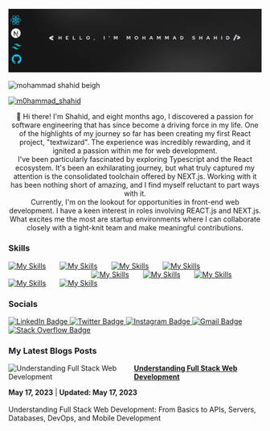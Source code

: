 <p align="center">
  <img src="https://github.com/mohammadshahidbeigh/mohammadshahidbeigh/blob/main/mohammadshahid.gif?raw=true" alt="GIF">
</p>


<p align="left"> <img src="https://komarev.com/ghpvc/?username=mohammadshahidbeigh&label=Profile%20views&color=0e75b6&style=flat" alt="mohammad shahid beigh" /> </p>
<p align="left"> <a href="https://twitter.com/shahidm29040975" target="blank"><img src="https://img.shields.io/twitter/follow/m0hammad_shahid?logo=twitter&style=for-the-badge" alt="m0hammad_shahid" /></a>
</p>

<div align="center">👋 Hi there! I'm Shahid, and eight months ago, I discovered a passion for software engineering that has since become a driving force in my life. One of the highlights of my journey so far has been creating my first React project, "textwizard". The experience was incredibly rewarding, and it ignited a passion within me for web development.
<br>
I've been particularly fascinated by exploring Typescript and the React ecosystem. It's been an exhilarating journey, but what truly captured my attention is the consolidated toolchain offered by NEXT.js. Working with it has been nothing short of amazing, and I find myself reluctant to part ways with it.
<br>
Currently, I'm on the lookout for opportunities in front-end web development. I have a keen interest in roles involving REACT.js and NEXT.js. What excites me the most are startup environments where I can collaborate closely with a tight-knit team and make meaningful contributions.
</div>

                                                                                                                                                                                                     
### Skills
[![My Skills](https://skillicons.dev/icons?i=html,css)](https://skillicons.dev) &nbsp;&nbsp;&nbsp;&nbsp;&nbsp; [![My Skills](https://skillicons.dev/icons?i=js,ts)](https://skillicons.dev) &nbsp;&nbsp;&nbsp;&nbsp;&nbsp; [![My Skills](https://skillicons.dev/icons?i=react,rxjs,redux)](https://skillicons.dev) &nbsp;&nbsp;&nbsp;&nbsp;&nbsp; [![My Skills](https://skillicons.dev/icons?i=next,remix)](https://skillicons.dev) &nbsp;&nbsp;&nbsp;&nbsp;&nbsp;  &nbsp;&nbsp;&nbsp;&nbsp;&nbsp;  &nbsp;&nbsp;&nbsp;&nbsp;&nbsp; &nbsp;&nbsp;&nbsp;&nbsp;&nbsp; &nbsp;&nbsp;&nbsp;&nbsp;&nbsp; &nbsp;&nbsp;&nbsp;&nbsp;&nbsp; &nbsp;&nbsp;&nbsp;&nbsp;&nbsp; &nbsp;&nbsp;&nbsp;&nbsp;&nbsp;  &nbsp;&nbsp;&nbsp;&nbsp;&nbsp; &nbsp;&nbsp;&nbsp;&nbsp;&nbsp; &nbsp;&nbsp;&nbsp;&nbsp;&nbsp; &nbsp;&nbsp;&nbsp;&nbsp;&nbsp;  [![My Skills](https://skillicons.dev/icons?i=tailwind,scss)](https://skillicons.dev) &nbsp;&nbsp;&nbsp;&nbsp;&nbsp; [![My Skills](https://skillicons.dev/icons?i=materialui,threejs)](https://skillicons.dev)  &nbsp;&nbsp;&nbsp;&nbsp;&nbsp; [![My Skills](https://skillicons.dev/icons?i=jquery,apollo,jest)](https://skillicons.dev) &nbsp;&nbsp;&nbsp;&nbsp;&nbsp;  [![My Skills](https://skillicons.dev/icons?i=gatsby,astro)](https://skillicons.dev) &nbsp;&nbsp;&nbsp;&nbsp;&nbsp;  [![My Skills](https://skillicons.dev/icons?i=git,github,vscode,vite,netlify,vercel)](https://skillicons.dev)
<br/>

### Socials

<div id="badges">
  <a href="https://www.linkedin.com/in/mohammad-shahid-beigh/">
    <img src="https://img.shields.io/badge/LinkedIn-blue?style=for-the-badge&logo=linkedin&logoColor=white" alt="LinkedIn Badge"/>
  </a>
  <a href="https://x.com/m0hammad_shahid?t=yHwKObUdCDXJX2NYeSJ4eA&s=08">
    <img src="https://img.shields.io/badge/Twitter-blue?style=for-the-badge&logo=twitter&logoColor=white" alt="Twitter Badge"/>
  </a>
  <a href="https://www.instagram.com/m0hammadshahid_?igsh=dzVjMWozN3VheGQ2">
    <img src="https://img.shields.io/badge/Instagram-darkred?style=for-the-badge&logo=instagram&logoColor=white" alt="Instagram Badge"/>
  </a>
  <a href="mailto:mohammadshahidbeigh@gmail.com">
  <img src="https://img.shields.io/badge/Gmail-FF0000?style=for-the-badge&logo=gmail&logoColor=white" alt="Gmail Badge"/>
  </a>
  <a href="https://stackoverflow.com/users/21755863/mohammad-shahid-beigh?tab=profile">
  <img src="https://img.shields.io/badge/Stack Overflow-FE7A16?style=for-the-badge&logo=stack-overflow&logoColor=white" alt="Stack Overflow Badge"/>
  </a>
</div>

### My Latest Blogs Posts
<!-- BLOG-POST-LIST:START -->
<!-- BLOG-POST-LIST:END -->
<!-- HASHNODE_BLOG:START -->
<p align="left">
<a href="https://medium.com/@shahidmajeed0097/understanding-full-stack-web-development-from-basics-to-apis-servers-databases-devops-and-f751bc4a6a4f" title="Understanding Full Stack Web Development"><img src="https://miro.medium.com/v2/resize:fit:1400/format:webp/1*x0QBSYeh1fCdWdjVmYDDxw.jpeg" alt="Understanding Full Stack Web Development" width="250px" align="left" /></a>
<a href="https://medium.com/@shahidmajeed0097/understanding-full-stack-web-development-from-basics-to-apis-servers-databases-devops-and-f751bc4a6a4f" title="Understanding Full Stack Web Development"><strong>Understanding Full Stack Web Development</strong></a>
<div><strong> May 17, 2023</strong> | <strong>Updated: May 17, 2023</strong></div>
<br/>Understanding Full Stack Web Development: From Basics to APIs, Servers, Databases, DevOps, and Mobile Development </p> <br/> <br/>
<!-- HASHNODE_BLOG:END -->
